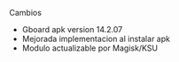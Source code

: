 Cambios

+ Gboard apk version 14.2.07
+ Mejorada implementacion al instalar apk
+ Modulo actualizable por Magisk/KSU
